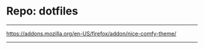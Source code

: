# Repo: dotfiles

***

https://addons.mozilla.org/en-US/firefox/addon/nice-comfy-theme/

***








